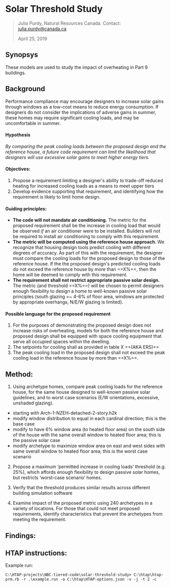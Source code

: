 # Solar Threshold Study #

>  Julia Purdy, Natural Resources Canada. Contact: julia.purdy@canada.ca
>
>  April 25, 2019

## Synopsys ##

These models are used to study the impact of overheating in Part 9 buildings.

## Background ##

Performance compliance may encourage designers to increase solar gains through windows as a low-cost means to reduce energy consumption. If designers do not consider the implications of adverse gains in summer, these homes may require significant cooling loads, and may be uncomfortable in summer. 

#### Hypothesis ####

*By comparing the peak cooling loads between the proposed design and the reference house, a future code requirement can limit the likelihood that designers will use excessive solar gains to meet higher energy tiers.* 

#### Objectives:  ####

1. Propose a requirement limiting a designer's ability to trade-off reduced heating for increased cooling loads as a means to meet upper tiers
2. Develop evidence supporting that requirement, and identifying how the requirement is likely to limit home design. 

#### Guiding principles: ####

-  **The code will not mandate air conditioning.** The metric for the proposed requirement shall be the increase in cooling load that would be observed *if* an air conditioner were to be installed. Builders will not be required to install air conditioning to comply with this requirement.
-  **The metric will be computed using the reference house approach**. We recognize that housing design tools predict cooling with different degrees of accuracy. As part of this with the requirement, the designer must compare the cooling loads for the proposed design to those of the reference house. If the the proposed design's predicted cooling loads do not exceed the reference house by more than ==X%==, then the home will be deemed to comply with this requirement. 
-  **The requirement shall not restrict appropriate passive solar design.** The metric (and threshold ==X%==) will be chosen to permit designers enough flexibility to design a home to well-known passive solar principles (south glazing =~ 4-6% of floor area, windows are protected by appropriate overhangs, N/E/W glazing is limited).

#### Possible language for the proposed requirement ####

1. For the purposes of demonstrating the proposed design does not increase risks of overheating, models for both the reference house and proposed design shall be equipped with space cooling equipment that serve all occupied spaces within the  dwelling. 
2. The setpoints for cooling shall as provided in table X ==(AKA ERS)==
3. The peak cooling load in the proposed design shall not exceed the peak cooling load in the reference house by more than ==X%==.
     



## Method: ##

1. Using archetype homes, compare peak cooling loads for the reference house, for  the same house designed to well-known passive solar guidelines, and to worst case scenarios (E/W orientations, excessive, unshaded glazing). 
- starting with Arch-1-NZEH-detached-2-story.h2k
- modify window distribution to equal in each cardinal direction; this is the base case
- modify to have 6% window area (to heated floor area) on the south side of the house with the same overall window to heated floor area; this is the passive solar case
- modify archetype to maximize window area on east and west sides with same overall window to heated floor area; this is the worst case scenario

2. Propose a maximum ‘permitted increase in cooling loads’ threshold (e.g. 25%), which affords enough flexibility to design passive solar homes, but restricts ‘worst-case scenario’ homes. 

3. Verify that the threshold produces similar results across different building simulation software

4. Examine impact of the proposed metric using 240 archetypes in a variety of locations. For those that could not meet proposed requirements, identify characteristics that prevent the archetypes from meeting the requirement. 

   

## Findings: ##



##  HTAP instructions: ##

Example run:

```
C:\HTAP-projects\NBC-tiered-code\solar-threshold-study> C:\htap\htap-prm.rb -r .\example.run -o C:\htap\HTAP-options.json -v -j -t 2 -c
```

 

<!-- more here-->